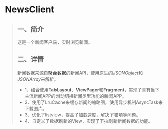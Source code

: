 # NewsClient<br>
> ## 一、简介
> 这是一个新闻客户端，实时浏览新闻。
> ## 二、详情
> 新闻数据来源自[聚合数据](https://www.juhe.cn/)的新闻API，使用原生的*JSONObject*和*JSONArray*来解析。
> * 1、结合使用**TabLayout**、**ViewPager**和**Fragment**，实现了具有当下主流新闻APP的滑动切换新闻类型功能的新闻APP。
> * 2、使用了LruCache来缓存新闻的缩略图，使用异步机制AsyncTask来下载图片。
> * 3、优化了listview，提高了加载速度，解决了错项等问题。
> * 4、自定义了数据刷新的View，实现了下拉刷新新闻数据的功能。
